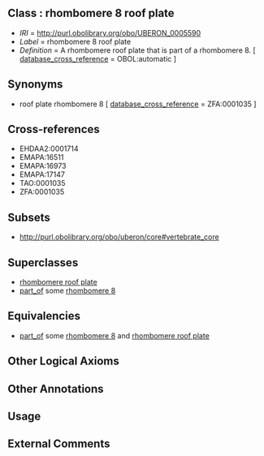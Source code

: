 
## Class : rhombomere 8 roof plate

 * *IRI* = http://purl.obolibrary.org/obo/UBERON_0005590
 * *Label* = rhombomere 8 roof plate
 * *Definition* = A rhombomere roof plate that is part of a rhombomere 8. [ [database_cross_reference](../../ef/oboInOwl#hasDbXref.md) = OBOL:automatic ]

## Synonyms

 * roof plate rhombomere 8 [ [database_cross_reference](../../ef/oboInOwl#hasDbXref.md) = ZFA:0001035 ]

## Cross-references

 * EHDAA2:0001714
 * EMAPA:16511
 * EMAPA:16973
 * EMAPA:17147
 * TAO:0001035
 * ZFA:0001035

## Subsets

 * http://purl.obolibrary.org/obo/uberon/core#vertebrate_core

## Superclasses

 * [rhombomere roof plate](../../UBERON/02/UBERON_0005502.md)
 * [part_of](../../BFO/50/BFO_0000050.md) some [rhombomere 8](../../UBERON/27/UBERON_0005527.md)

## Equivalencies

 * [part_of](../../BFO/50/BFO_0000050.md) some [rhombomere 8](../../UBERON/27/UBERON_0005527.md) and [rhombomere roof plate](../../UBERON/02/UBERON_0005502.md)

## Other Logical Axioms


## Other Annotations


## Usage


## External Comments


